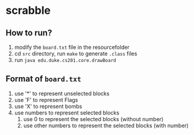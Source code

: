 # scrabble

## How to run?
1. modify the `board.txt` file in the resourcefolder
2. cd `src` directory, run `make` to generate `.class` files
3. run `java edu.duke.cs201.core.drawBoard`

## Format of `board.txt`
1. use '*' to represent unselected blocks
2. use 'F' to represent Flags
3. use 'X' to represent bombs
4. use numbers to represent selected blocks
	1. use 0 to represent the selected blocks (without number)
	2. use other numbers to represent the selected blocks (with number)

